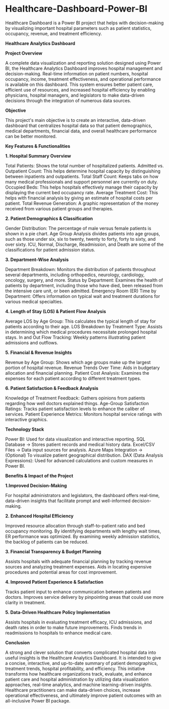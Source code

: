 # Healthcare-Dashboard-Power-BI
Healthcare Dashboard is a Power BI project that helps with decision-making by visualizing important hospital parameters such as patient statistics, occupancy, revenue, and treatment efficiency.

**Healthcare Analytics Dashboard**

**Project Overview**

A complete data visualization and reporting solution designed using Power BI, the Healthcare Analytics Dashboard improves hospital management and decision-making. Real-time information on patient numbers, hospital occupancy, income, treatment effectiveness, and operational performance is available on this dashboard. This system ensures better patient care, efficient use of resources, and increased hospital efficiency by enabling physicians, hospital managers, and legislators to make data-driven decisions through the integration of numerous data sources.

**Objective**

This project's main objective is to create an interactive, data-driven dashboard that centralizes hospital data so that patient demographics, medical departments, financial data, and overall healthcare performance can be better monitored.

**Key Features & Functionalities**

**1. Hospital Summary Overview**

Total Patients: Shows the total number of hospitalized patients.
 Admitted vs. Outpatient Count: This helps determine hospital capacity by distinguishing between inpatients and outpatients.
Total Staff Count: Keeps tabs on how many medical professionals and support personnel are currently on duty.
Occupied Beds: This helps hospitals effectively manage their capacity by displaying the current bed occupancy rate.
Average Treatment Cost: This helps with financial analysis by giving an estimate of hospital costs per patient.
Total Revenue Generation: A graphic representation of the money received from various patient groups and therapies.

**2. Patient Demographics & Classification**

Gender Distribution: The percentage of male versus female patients is shown in a pie chart.
Age Group Analysis divides patients into age groups, such as those under six, six to twenty, twenty to forty, forty to sixty, and over sixty.
ICU, Normal, Discharge, Readmission, and Death are some of the classifications for patient admission status.

**3. Department-Wise Analysis**

Department Breakdown: Monitors the distribution of patients throughout several departments, including orthopedics, neurology, cardiology, oncology, surgery, and more.
Status by Department: Examines the health of patients by department, including those who have died, been released from the intensive care unit, or been admitted.
Emergency Room (ER) Time by Department: Offers information on typical wait and treatment durations for various medical specialties.

**4. Length of Stay (LOS) & Patient Flow Analysis**

Average LOS by Age Group: This calculates the typical length of stay for patients according to their age.
LOS Breakdown by Treatment Type: Assists in determining which medical procedures necessitate prolonged hospital stays.
In and Out Flow Tracking: Weekly patterns illustrating patient admissions and outflows.

**5. Financial & Revenue Insights**

Revenue by Age Group: Shows which age groups make up the largest portion of hospital revenue.
Revenue Trends Over Time: Aids in budgetary allocation and financial planning.
Patient Cost Analysis: Examines the expenses for each patient according to different treatment types.

**6. Patient Satisfaction & Feedback Analysis**

Knowledge of Treatment Feedback: Gathers opinions from patients regarding how well doctors explained things.
Age-Group Satisfaction Ratings: Tracks patient satisfaction levels to enhance the caliber of services.
Patient Experience Metrics: Monitors hospital service ratings with interactive graphics.

**Technology Stack**

Power BI: Used for data visualization and interactive reporting.
SQL Database → Stores patient records and medical history data.
Excel/CSV Files → Data input sources for analysis.
Azure Maps Integration → (Optional) To visualize patient geographical distribution.
DAX (Data Analysis Expressions): Used for advanced calculations and custom measures in Power BI.

**Benefits & Impact of the Project**

**1.Improved Decision-Making**

For hospital administrators and legislators, the dashboard offers real-time, data-driven insights that facilitate prompt and well-informed decision-making.

**2. Enhanced Hospital Efficiency**

Improved resource allocation through staff-to-patient ratio and bed occupancy monitoring.
By identifying departments with lengthy wait times, ER performance was optimized.
By examining weekly admission statistics, the backlog of patients can be reduced.

**3. Financial Transparency & Budget Planning**

Assists hospitals with adequate financial planning by tracking revenue sources and analyzing treatment expenses.
Aids in locating expensive procedures and potential areas for cost improvement.

**4. Improved Patient Experience & Satisfaction**

Tracks patient input to enhance communication between patients and doctors.
Improves service delivery by pinpointing areas that could use more clarity in treatment.

**5. Data-Driven Healthcare Policy Implementation**

Assists hospitals in evaluating treatment efficacy, ICU admissions, and death rates in order to make future improvements.
Finds trends in readmissions to hospitals to enhance medical care.

**Conclusion**

A strong and clever solution that converts complicated hospital data into useful insights is the Healthcare Analytics Dashboard. It is intended to give a concise, interactive, and up-to-date summary of patient demographics, treatment trends, hospital profitability, and efficiency.
This initiative transforms how healthcare organizations track, evaluate, and enhance patient care and hospital administration by utilizing data visualization approaches, real-time analytics, and machine learning-driven insights.
Healthcare practitioners can make data-driven choices, increase operational effectiveness, and ultimately improve patient outcomes with an all-inclusive Power BI package.
